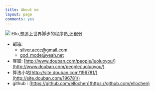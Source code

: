 ```yaml
---
title: About me
layout: page
comments: yes
---
```

  
![](http://img3.douban.com/icon/ul3433533-11.jpg)
Ello,想追上世界脚步的程序员,还很弱

- 邮箱:
  + silver.accc@gmail.com
  + god_mode@yeah.net
- 豆瓣: [http://www.douban.com/people/luoluoyou/](http://www.douban.com/people/luoluoyou/)
- 算法小站[http://site.douban.com/196781/](http://site.douban.com/196781/)
- github : [https://github.com/ellochen](https://github.com/ellochen)      

